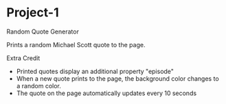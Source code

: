# Project-1
 Random Quote Generator

Prints a random Michael Scott quote to the page. 

Extra Credit

- Printed quotes display an additional property "episode" 
- When a new quote prints to the page, the background color changes to a random color.
- The quote on the page automatically updates every 10 seconds
